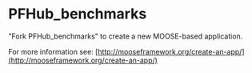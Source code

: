 PFHub_benchmarks
=====

"Fork PFHub_benchmarks" to create a new MOOSE-based application.

For more information see: [http://mooseframework.org/create-an-app/](http://mooseframework.org/create-an-app/)
